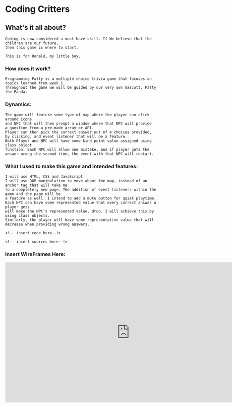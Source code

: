# Coding Critters

## What's it all about?

    Coding is now considered a must have skill. If We believe that the children are our future,
    then this game is where to start.

    This is for Ronald, my little boy.

### How does it work?

    Programming Patty is a multiple choice trivia game that focuses on topics learned from week 1.
    Throughout the game we will be guided by our very own mascott, Patty the Panda.

### Dynamics:

    The game will feature some type of map where the player can click around icons
    and NPC that will then prompt a window where that NPC will provide
    a question from a pre-made array or API.
    Player can then pick the correct answer out of 4 choices provided,
    by clicking, and event listener that will be a feature.
    Both Player and NPC will have some kind point value assigned using class object
    function. Each NPC will allow one mistake, and if player gets the answer wrong the second time, the event with that NPC will restart.

### What I used to make this game and intended features:

    I will use HTML, CSS and JavaScript
    I will use DOM manipulation to move about the map, instead of an anchor tag that will take me
    to a completely new page. The addition of event listeners within the game and the page will be
    a feature as well. I intend to add a mute button for quiet playtime.
    Each NPC can have some represented value that every correct answer a player gets
    will make the NPC's represented value, drop. I will achieve this by using class objects.
    Similarly, the player will have some representative value that will decrease when providing wrong answers.

    <!-- insert code here--!>

    <!-- insert sources here--!>

### Insert WireFrames Here:

<iframe style="border: 1px solid rgba(0, 0, 0, 0.1);" width="800" height="450" src="https://www.figma.com/embed?embed_host=share&url=https%3A%2F%2Fwww.figma.com%2Ffile%2FywuJsc5dKoq7m0opv384xL%2FCoding-Critters-Wireframe%3Fnode-id%3D0%253A1" allowfullscreen></iframe>
